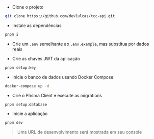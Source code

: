 - Clone o projeto

```bash
git clone https://github.com/devlulcas/tcc-api.git
```

- Instale as dependências

```bash
pnpm i
```

- Crie um `.env` semelhante ao `.env.example`, mas substitua por dados reais

- Crie as chaves JWT da aplicação

```bash
pnpm setup:key
```

- Inicie o banco de dados usando Docker Compose

```bash
docker-compose up -d
```

- Crie o Prisma Client e execute as migrations

```bash
pnpm setup:database
```

- Inicie a aplicação

```bash
pnpm dev
```

> Uma URL de desenvolvimento será mostrada em seu console